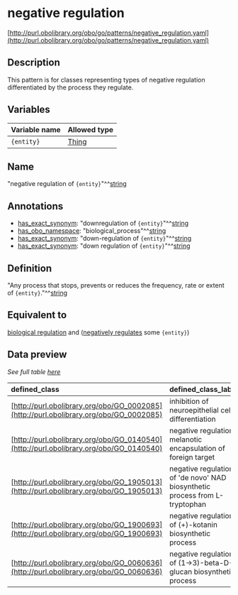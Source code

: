 # negative regulation

[http://purl.obolibrary.org/obo/go/patterns/negative_regulation.yaml](http://purl.obolibrary.org/obo/go/patterns/negative_regulation.yaml)

## Description

This pattern is for classes representing types of negative regulation differentiated by the process they regulate.




## Variables

| Variable name | Allowed type |
|:--------------|:-------------|
| `{entity}` | [Thing](http://www.w3.org/2002/07/owl#Thing) |

## Name

"negative regulation of `{entity}`"^^[string](http://www.w3.org/2001/XMLSchema#string)

## Annotations

- [has_exact_synonym](http://www.geneontology.org/formats/oboInOwl#hasExactSynonym): "downregulation of `{entity}`"^^[string](http://www.w3.org/2001/XMLSchema#string)
- [has_obo_namespace](http://www.geneontology.org/formats/oboInOwl#hasOBONamespace): "biological_process"^^[string](http://www.w3.org/2001/XMLSchema#string)
- [has_exact_synonym](http://www.geneontology.org/formats/oboInOwl#hasExactSynonym): "down-regulation of `{entity}`"^^[string](http://www.w3.org/2001/XMLSchema#string)
- [has_exact_synonym](http://www.geneontology.org/formats/oboInOwl#hasExactSynonym): "down regulation of `{entity}`"^^[string](http://www.w3.org/2001/XMLSchema#string)

## Definition

"Any process that stops, prevents or reduces the frequency, rate or extent of `{entity}`."^^[string](http://www.w3.org/2001/XMLSchema#string)

## Equivalent to

[biological regulation](http://purl.obolibrary.org/obo/GO_0065007)  and ([negatively regulates](http://purl.obolibrary.org/obo/RO_0002212) some `{entity}`)







## Data preview

*See full table [here](https://github.com/geneontology/go-ontology/tree/master/src/design_patterns/negative_regulation.tsv)*

| defined_class | defined_class_label | entity | entity_label |
|:--|:--|:--|:--|
| [http://purl.obolibrary.org/obo/GO_0002085](http://purl.obolibrary.org/obo/GO_0002085) | inhibition of neuroepithelial cell differentiation | [http://purl.obolibrary.org/obo/GO_0060563](http://purl.obolibrary.org/obo/GO_0060563) | neuroepithelial cell differentiation |
| [http://purl.obolibrary.org/obo/GO_0140540](http://purl.obolibrary.org/obo/GO_0140540) | negative regulation melanotic encapsulation of foreign target | [http://purl.obolibrary.org/obo/GO_0035011](http://purl.obolibrary.org/obo/GO_0035011) | melanotic encapsulation of foreign target |
| [http://purl.obolibrary.org/obo/GO_1905013](http://purl.obolibrary.org/obo/GO_1905013) | negative regulation of 'de novo' NAD biosynthetic process from L-tryptophan | [http://purl.obolibrary.org/obo/GO_0034354](http://purl.obolibrary.org/obo/GO_0034354) | 'de novo' NAD+ biosynthetic process from L-tryptophan |
| [http://purl.obolibrary.org/obo/GO_1900693](http://purl.obolibrary.org/obo/GO_1900693) | negative regulation of (+)-kotanin biosynthetic process | [http://purl.obolibrary.org/obo/GO_1900596](http://purl.obolibrary.org/obo/GO_1900596) | (+)-kotanin biosynthetic process |
| [http://purl.obolibrary.org/obo/GO_0060636](http://purl.obolibrary.org/obo/GO_0060636) | negative regulation of (1->3)-beta-D-glucan biosynthetic process | [http://purl.obolibrary.org/obo/GO_0006075](http://purl.obolibrary.org/obo/GO_0006075) | (1->3)-beta-D-glucan biosynthetic process |

